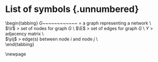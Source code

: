 # List of symbols {.unnumbered}

\begin{tabbing}
$G$~~~~~~~~~~~~ \= a graph representing a network \\  
$\V$ \> set of nodes for graph $G$ \\
$\E$ \> set of edges for graph $G$ \\
$Y$ \>  adjacency matrix \\  
$\yij$ \>  edge(s) between node $i$ and node $j$ \\  
\end{tabbing}

\newpage

